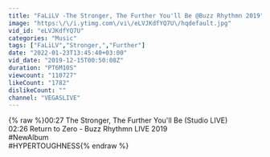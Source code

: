 ```yaml
---
title: "FaLiLV -The Stronger, The Further You'll Be @Buzz Rhythmn 2019"
image: "https:\/\/i.ytimg.com\/vi\/eLVJKdfYQ7U\/hqdefault.jpg"
vid_id: "eLVJKdfYQ7U"
categories: "Music"
tags: ["FaLiLV","Stronger,","Further"]
date: "2022-01-23T13:45:40+03:00"
vid_date: "2019-12-15T00:50:08Z"
duration: "PT6M10S"
viewcount: "110727"
likeCount: "1782"
dislikeCount: ""
channel: "VEGASLIVE"
---
```

{% raw %}00:27 The Stronger, The Further You'll Be  (Studio LIVE)<br />02:26 Return to Zero  - Buzz Rhythmn LIVE 2019<br />#NewAlbum<br />#HYPERTOUGHNESS{% endraw %}
